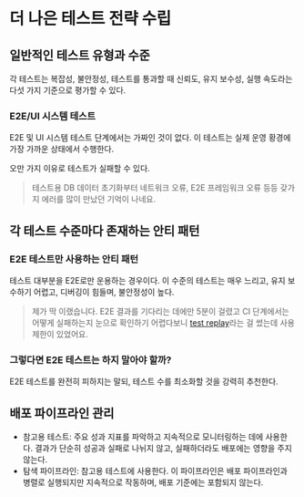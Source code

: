 # 더 나은 테스트 전략 수립

## 일반적인 테스트 유형과 수준

각 테스트는 복잡성, 불안정성, 테스트를 통과할 때 신뢰도, 유지 보수성, 실행 속도라는 다섯 가지 기준으로 평가할 수 있다.

### E2E/UI 시스템 테스트

E2E 및 UI 시스템 테스트 단계에서는 가짜인 것이 없다. 이 테스트는 실제 운영 황경에 가장 가까운 상태에서 수행한다.

오만 가지 이유로 테스트가 실패할 수 있다.

> 테스트용 DB 데이터 초기화부터 네트워크 오류, E2E 프레임워크 오류 등등 갖가지 에러를 많이 만났던 기억이 나네요.

## 각 테스트 수준마다 존재하는 안티 패턴

### E2E 테스트만 사용하는 안티 패턴

테스트 대부분을 E2E로만 운용하는 경우이다. 이 수준의 테스트는 매우 느리고, 유지 보수하기 어렵고, 디버깅이 힘들며, 불안정성이 높다.

> 제가 딱 이랬습니다. E2E 결과를 기다리는 데에만 5분이 걸렸고 CI 단계에서는 어떻게 실패하는지 눈으로 확인하기 어렵다보니 [test replay](https://docs.cypress.io/cloud/features/test-replay)라는 걸 썼는데 사용 제한이 있었어요.

### 그렇다면 E2E 테스트는 하지 말아야 할까?

E2E 테스트를 완전히 피하지는 말되, 테스트 수를 최소화할 것을 강력히 추천한다.

## 배포 파이프라인 관리

- 참고용 테스트: 주요 성과 지표를 파악하고 지속적으로 모니터링하는 데에 사용한다. 결과가 단순히 성공과 실패로 나뉘지 않고, 실패하더라도 배포에는 영향을 주지 않는다.
- 탐색 파이프라인: 참고용 테스트에 사용한다. 이 파이프라인은 배포 파이프라인과 병렬로 실행되지만 지속적으로 작동하며, 배포 기준에는 포함되지 않는다.
